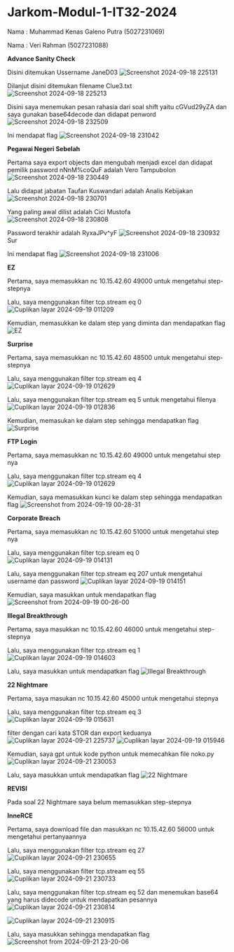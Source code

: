 # Jarkom-Modul-1-IT32-2024

Nama : Muhammad Kenas Galeno Putra (5027231069)

Nama : Veri Rahman (5027231088)

**Advance Sanity Check**

Disini ditemukan Ussername JaneD03
![Screenshot 2024-09-18 225131](https://github.com/user-attachments/assets/45c22dfb-0913-44e0-86db-2fb10d889e7c)


Dilanjut disini ditemukan filename Clue3.txt
![Screenshot 2024-09-18 225213](https://github.com/user-attachments/assets/8c1b993e-17b5-4cdf-be0c-c36c2d012786)


Disini saya menemukan pesan rahasia dari soal shift yaitu cGVud29yZA dan saya gunakan base64decode dan didapat penword
![Screenshot 2024-09-18 232509](https://github.com/user-attachments/assets/e29a4d01-b88f-4284-8e6f-12aacfb4d9d9)

Ini mendapat flag
![Screenshot 2024-09-18 231042](https://github.com/user-attachments/assets/f47465a0-c8c5-464e-b4c4-efe9b74e62be)

**Pegawai Negeri Sebelah**

Pertama saya export objects dan mengubah menjadi excel dan didapat pemilik password nNnM%coQuF adalah Vero Tampubolon
![Screenshot 2024-09-18 230449](https://github.com/user-attachments/assets/1f02b123-42cc-49aa-9dd0-75e1b760be1f)

Lalu didapat jabatan Taufan Kuswandari adalah Analis Kebijakan
![Screenshot 2024-09-18 230701](https://github.com/user-attachments/assets/b29b0406-40c3-4c8d-ac5a-431a3a499e5e)

Yang paling awal dilist adalah Cici Mustofa
![Screenshot 2024-09-18 230808](https://github.com/user-attachments/assets/f6ebb17c-49f9-43d1-a882-587a40983aaf)

Password terakhir adalah RyxaJPv^yF
![Screenshot 2024-09-18 230932](https://github.com/user-attachments/assets/aca5a677-fb80-46b2-9ca9-0af791ca6a67)Sur

Ini mendapat flag
![Screenshot 2024-09-18 231006](https://github.com/user-attachments/assets/caf741f8-de72-43ea-9031-b91ef6b9a723)

**EZ**

Pertama, saya memasukkan nc 10.15.42.60 49000 untuk mengetahui step-stepnya

Lalu, saya menggunakan filter tcp.stream eq 0
![Cuplikan layar 2024-09-19 011209](https://github.com/user-attachments/assets/a107e477-795a-4206-b414-7f972417adde)

Kemudian, memasukkan ke dalam step yang diminta dan mendapatkan flag
![EZ](https://github.com/user-attachments/assets/e8844712-dfbc-4d64-9f01-3eaa8de7a3b2)

**Surprise**

Pertama, saya memasukkan nc 10.15.42.60 48500 untuk mengetahui step-stepnya

Lalu, saya menggunakan filter tcp.stream eq 4
![Cuplikan layar 2024-09-19 012629](https://github.com/user-attachments/assets/2252f6f4-027b-4dc3-b55a-7ba3a01fcb08)

Lalu, saya menggunakan filter tcp.stream eq 5 untuk mengetahui filenya
![Cuplikan layar 2024-09-19 012836](https://github.com/user-attachments/assets/961c29cd-66c8-4a08-bac6-81105a0f400a)

Kemudian, memasukan ke dalam step sehingga mendapatkan flag
![Surprise](https://github.com/user-attachments/assets/4842ce6f-af82-4dc8-81af-2c988bebaac8)

**FTP Login**

Pertama, saya memasukkan nc 10.15.42.60 49000 untuk mengetahui step nya

Lalu, saya menggunakan filter tcp.stream eq 4
![Cuplikan layar 2024-09-19 012629](https://github.com/user-attachments/assets/2252f6f4-027b-4dc3-b55a-7ba3a01fcb08)

Kemudian, saya memasukkan kunci ke dalam step sehingga mendapatkan flag
![Screenshot from 2024-09-19 00-28-31](https://github.com/user-attachments/assets/9fa64eb8-c3f0-4ce7-9dd7-a2725d2b41ae)

**Corporate Breach**

Pertama, saya memasukkan nc 10.15.42.60 51000 untuk mengetahui step nya

Lalu, saya menggunakan filter tcp.sream eq 0
![Cuplikan layar 2024-09-19 014131](https://github.com/user-attachments/assets/dbb3c458-dc3b-43b9-b8b8-d0b5b713f8f3)

Lalu, saya menggunakan filter tcp.stream eq 207 untuk mengetahui username dan password
![Cuplikan layar 2024-09-19 014151](https://github.com/user-attachments/assets/203d82ac-cadd-4250-91e7-b8a6ce93f3ff)

Kemudian, saya masukkan untuk mendapatkan flag
![Screenshot from 2024-09-19 00-26-00](https://github.com/user-attachments/assets/52b2747d-0bc9-4601-b521-39d5138cc696)

**Illegal Breakthrough**

Pertama, saya masukkan nc 10.15.42.60 46000 untuk mengetahui step-stepnya

Lalu, saya menggunakan filter tcp.stream eq 1
![Cuplikan layar 2024-09-19 014603](https://github.com/user-attachments/assets/7c0dd572-17bb-47f9-ac8d-1b01759af6f4)

Lalu, saya masukkan untuk mendapatkan flag
![Illegal Breakthrough](https://github.com/user-attachments/assets/90010147-3690-4a05-843c-4f9e99496816)

**22 Nightmare**

Pertama, saya masukan nc 10.15.42.60 45000 untuk mengetahui stepnya

Lalu, saya menggunakan filter tcp.stream eq 3
![Cuplikan layar 2024-09-19 015631](https://github.com/user-attachments/assets/dc30699c-dc44-48cd-a2f1-4e0ccf6a5118)

filter dengan cari kata STOR dan export keduanya
![Cuplikan layar 2024-09-21 225737](https://github.com/user-attachments/assets/79321677-b607-4193-b11d-c597d36063f2)
![Cuplikan layar 2024-09-19 015946](https://github.com/user-attachments/assets/e7170b28-7c74-4d89-9ca0-b85986182e86)

Kemudian, saya gpt untuk kode python untuk memecahkan file noko.py
![Cuplikan layar 2024-09-21 230053](https://github.com/user-attachments/assets/ea406adc-4ec6-4bb4-9756-954cf03cd68c)

Lalu, saya masukkan untuk mendapatkan flag
![22 Nightmare](https://github.com/user-attachments/assets/aa51ed12-54b2-4a1c-903d-cf48af4bbdf7)

**REVISI**

Pada soal 22 Nightmare saya belum memasukkan step-stepnya

**InneRCE**

Pertama, saya download file dan masukkan nc 10.15.42.60 56000 untuk mengetahui pertanyaannya

Lalu, saya menggunakan filter tcp.stream eq 27
![Cuplikan layar 2024-09-21 230655](https://github.com/user-attachments/assets/352e7283-4a01-40ae-a761-f94e014ed0f6)

Lalu, saya menggunakan filter tcp.stream eq 55
![Cuplikan layar 2024-09-21 230733](https://github.com/user-attachments/assets/c5acff8f-f226-4819-b989-cfc6e8ef152c)

Lalu, saya menggunakan filter tcp.stream eq 52 dan menemukan base64 yang harus didecode untuk mendapatkan pesannya
![Cuplikan layar 2024-09-21 230814](https://github.com/user-attachments/assets/209f1fa1-bd32-4619-89e0-13997c05a694)

![Cuplikan layar 2024-09-21 230915](https://github.com/user-attachments/assets/feba57da-9bd1-4a4c-bb8a-d4bb89bc9be9)

Lalu, saya masukkan sehingga mendapatkan flag
![Screenshot from 2024-09-21 23-20-06](https://github.com/user-attachments/assets/f121a8eb-d870-47b6-a49c-8a731e12abdf)















